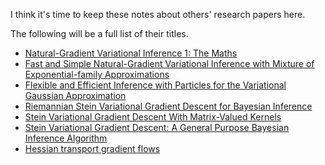 I think it's time to keep these notes about others' research papers here.

The following will be a full list of their titles.

- [Natural-Gradient Variational Inference 1: The Maths](https://mlg-blog.com/2021/04/13/ngvi-bnns-part-1.html)
- [Fast and Simple Natural-Gradient Variational Inference with Mixture of Exponential-family Approximations](https://arxiv.org/pdf/1906.02914.pdf)
- [Flexible and Efficient Inference with Particles for the Variational Gaussian Approximation](https://mdpi-res.com/d_attachment/entropy/entropy-23-00990/article_deploy/entropy-23-00990-v2.pdf)
- [Riemannian Stein Variational Gradient Descent for Bayesian Inference](https://arxiv.org/abs/1711.11216)
- [Stein Variational Gradient Descent With Matrix-Valued Kernels](https://arxiv.org/abs/1910.12794)
- [Stein Variational Gradient Descent: A General Purpose Bayesian Inference Algorithm](https://arxiv.org/abs/1608.04471)
- [Hessian transport gradient flows](https://arxiv.org/abs/1905.04556)